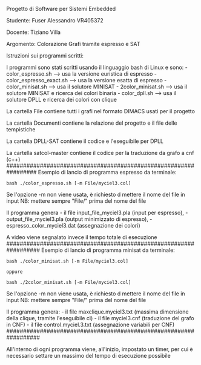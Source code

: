 Progetto di Software per Sistemi Embedded

Studente: Fuser Alessandro VR405372

Docente: Tiziano Villa

Argomento: Colorazione Grafi tramite espresso e SAT

Istruzioni sui programmi scritti:

I programmi sono stati scritti usando il linguaggio bash di Linux e sono:
	- color_espresso.sh --> usa la versione euristica di espresso
	- color_espresso_exact.sh --> usa la versione esatta di espresso
	- color_minisat.sh --> usa il solutore MINISAT
	- 2color_minisat.sh --> usa il solutore MINISAT e ricerca dei colori binaria
	- color_dpll.sh --> usa il solutore DPLL e ricerca dei colori con clique
	

La cartella File contiene tutti i grafi nel formato DIMACS usati per il progetto

La cartella Documenti contiene la relazione del progetto e il file delle tempistiche

La cartella DPLL-SAT contiene il codice e l'eseguibile per DPLL

La cartella satcol-master contiene il codice per la traduzione da grafo a cnf (c++)
#################################################################
Esempio di lancio di programma espresso da terminale:

	bash ./color_espresso.sh [-m File/myciel3.col]

Se l'opzione -m non viene usata, è richiesto d mettere il nome del file in input
NB: mettere sempre "File/" prima del nome del file

Il programma genera 
	- il file input_file_myciel3.pla (input per espresso), 
	- output_file_myciel3.pla (output minimizzato di espresso),
	- espresso_color_myciel3.dat (assegnazione dei colori)

A video viene segnalato invece il tempo totale di esecuzione
##################################################################
Esempio di lancio di programma minisat da terminale:

	bash ./color_minisat.sh [-m File/myciel3.col]
	
	oppure
	
	bash ./2color_minisat.sh [-m File/myciel3.col]
	

Se l'opzione -m non viene usata, è richiesto d mettere il nome del file in input
NB: mettere sempre "File/" prima del nome del file

Il programma genera:
	- il file maxclique.myciel3.txt (massima dimensione della clique, tramite l'eseguibile cl)
	- il file myciel3.cnf (traduzione del grafo in CNF)
	- il file control.myciel.3.txt (assegnazione variabili per CNF)
##################################################################

All'interno di ogni programma viene, all'inizio, impostato un timer, per cui è necessario settare un massimo del tempo di esecuzione possibile
